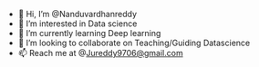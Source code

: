 - 👋 Hi, I’m @Nanduvardhanreddy
- 👀 I’m interested in Data science
- 🌱 I’m currently learning Deep learning
- 💞️ I’m looking to collaborate on Teaching/Guiding Datascience
- 📫 Reach me at @Jureddy9706@gmail.com

 
